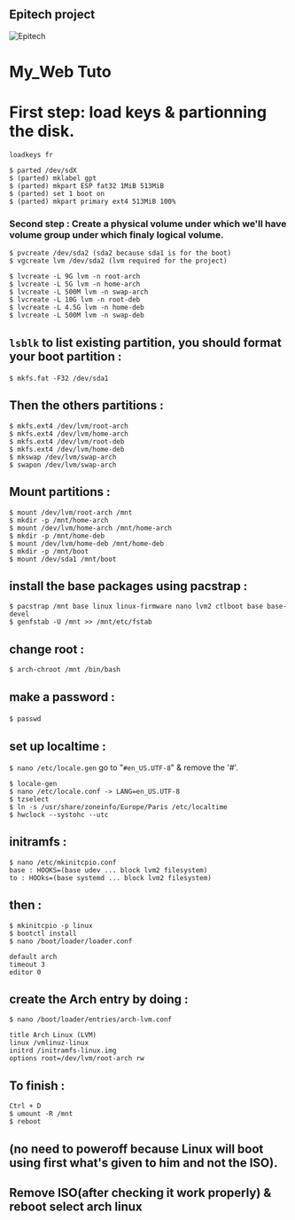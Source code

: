 ## Epitech project
![](/home/ngillard/Downloads/Epitech.png "Epitech")

# My_Web Tuto 

# First step: load keys & partionning the disk.
```
loadkeys fr
```

```
$ parted /dev/sdX
$ (parted) mklabel gpt
$ (parted) mkpart ESP fat32 1MiB 513MiB
$ (parted) set 1 boot on
$ (parted) mkpart primary ext4 513MiB 100%
```

### Second step : Create a physical volume under which we'll have volume group under which finaly logical volume.

```
$ pvcreate /dev/sda2 (sda2 because sda1 is for the boot)
$ vgcreate lvm /dev/sda2 (lvm required for the project)
```
```
$ lvcreate -L 9G lvm -n root-arch
$ lvcreate -L 5G lvm -n home-arch
$ lvcreate -L 500M lvm -n swap-arch
$ lvcreate -L 10G lvm -n root-deb
$ lvcreate -L 4.5G lvm -n home-deb
$ lvcreate -L 500M lvm -n swap-deb
```
## `lsblk` to list existing partition, you should format your boot partition :

`$ mkfs.fat -F32 /dev/sda1` 
 
## Then the others partitions :

```
$ mkfs.ext4 /dev/lvm/root-arch 
$ mkfs.ext4 /dev/lvm/home-arch 
$ mkfs.ext4 /dev/lvm/root-deb 
$ mkfs.ext4 /dev/lvm/home-deb 
$ mkswap /dev/lvm/swap-arch 
$ swapon /dev/lvm/swap-arch
```
## Mount partitions :

```
$ mount /dev/lvm/root-arch /mnt
$ mkdir -p /mnt/home-arch
$ mount /dev/lvm/home-arch /mnt/home-arch
$ mkdir -p /mnt/home-deb
$ mount /dev/lvm/home-deb /mnt/home-deb
$ mkdir -p /mnt/boot
$ mount /dev/sda1 /mnt/boot 
```
## install the base packages using pacstrap :
```
$ pacstrap /mnt base linux linux-firmware nano lvm2 ctlboot base base-devel
$ genfstab -U /mnt >> /mnt/etc/fstab 
```
## change root :
`$ arch-chroot /mnt /bin/bash`
## make a password :
`$ passwd` 
## set up localtime : 
`$ nano /etc/locale.gen`
go to "`#en_US.UTF-8`" & remove the '#'.
```
$ locale-gen
$ nano /etc/locale.conf -> LANG=en_US.UTF-8
$ tzselect
$ ln -s /usr/share/zoneinfo/Europe/Paris /etc/localtime
$ hwclock --systohc --utc
```
## initramfs :
```
$ nano /etc/mkinitcpio.conf
base : HOOKS=(base udev ... block lvm2 filesystem)
to : HOOks=(base systemd ... block lvm2 filesystem)
```
## then :
```
$ mkinitcpio -p linux 
$ bootctl install 
$ nano /boot/loader/loader.conf
```
```
default arch
timeout 3
editor 0
```
## create the Arch entry by doing :

`$ nano /boot/loader/entries/arch-lvm.conf`
```
title Arch Linux (LVM) 
linux /vmlinuz-linux 
initrd /initramfs-linux.img 
options root=/dev/lvm/root-arch rw 
```
## To finish :
```
Ctrl + D
$ umount -R /mnt 
$ reboot
```
## (no need to poweroff because Linux will boot using first what's given to him and not the ISO).

## Remove ISO(after checking it work properly) & reboot select arch linux 
